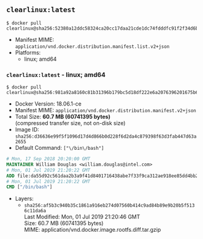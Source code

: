 ## `clearlinux:latest`

```console
$ docker pull clearlinux@sha256:52380a12ddc58324ca20cc17daa21cde1dc74fdddfc91f2f34d6bd18bb98ade2
```

-	Manifest MIME: `application/vnd.docker.distribution.manifest.list.v2+json`
-	Platforms:
	-	linux; amd64

### `clearlinux:latest` - linux; amd64

```console
$ docker pull clearlinux@sha256:981a92a8160c81b31396b179bc5d18df222e6a2076396201675b607773ab4398
```

-	Docker Version: 18.06.1-ce
-	Manifest MIME: `application/vnd.docker.distribution.manifest.v2+json`
-	Total Size: **60.7 MB (60741395 bytes)**  
	(compressed transfer size, not on-disk size)
-	Image ID: `sha256:d36636e99f5f1096d17d4d866b0d228f6d2da4c879398f63d3fab447d63a2655`
-	Default Command: `["\/bin\/bash"]`

```dockerfile
# Mon, 17 Sep 2018 20:20:00 GMT
MAINTAINER William Douglas <william.douglas@intel.com>
# Mon, 01 Jul 2019 21:20:22 GMT
ADD file:da55d92c561daa2b3a9f41d8401716438abe7f33f9ca312ae918ee85dd4bb2ca in / 
# Mon, 01 Jul 2019 21:20:22 GMT
CMD ["/bin/bash"]
```

-	Layers:
	-	`sha256:af5b3c940b35c1861a916eb274d07560b414c9ad84b89e9b20b5f5136c11da6a`  
		Last Modified: Mon, 01 Jul 2019 21:20:46 GMT  
		Size: 60.7 MB (60741395 bytes)  
		MIME: application/vnd.docker.image.rootfs.diff.tar.gzip
